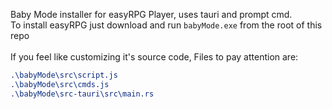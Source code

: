 Baby Mode installer for easyRPG Player, uses tauri and prompt cmd.
<br> To install easyRPG just download and run `babyMode.exe` from the root of this repo
<br><br>If you feel like customizing it's source code, Files to pay attention are:

``` css
.\babyMode\src\script.js
.\babyMode\src\cmds.js
.\babyMode\src-tauri\src\main.rs
```
